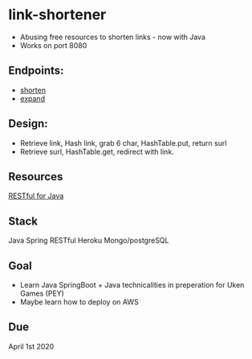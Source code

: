 # link-shortener
- Abusing free resources to shorten links - now with Java
- Works on port 8080

## Endpoints:
- [shorten](http://localhost:8080/shorten?url=maxpham.dev)
- [expand](http://localhost:8080/shorten?surl=000000)

## Design:
- Retrieve link, Hash link, grab 6 char, HashTable.put, return surl
- Retrieve surl, HashTable.get, redirect with link.

## Resources
[RESTful for Java](https://spring.io/guides/gs/rest-service/)

## Stack
Java Spring RESTful Heroku Mongo/postgreSQL

## Goal
- Learn Java SpringBoot + Java technicalities in preperation for Uken Games (PEY)
- Maybe learn how to deploy on AWS 

## Due
April 1st 2020
